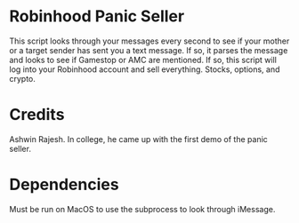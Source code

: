 # Robinhood Panic Seller

This script looks through your messages every second to see if your mother or a target sender has sent you a text message. If so, it parses the message and looks to see if Gamestop or AMC are mentioned. If so, this script will log into your Robinhood account and sell everything. Stocks, options, and crypto. 

# Credits
Ashwin Rajesh. In college, he came up with the first demo of the panic seller. 

# Dependencies
Must be run on MacOS to use the subprocess to look through iMessage.
